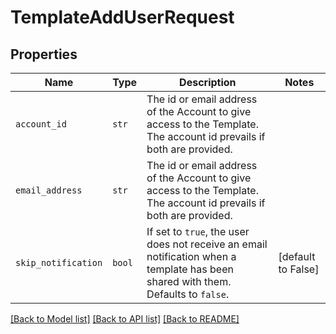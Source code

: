 # TemplateAddUserRequest



## Properties

| Name | Type | Description | Notes |
| ---- | ---- | ----------- | ----- |
| `account_id` | ```str``` |  The id or email address of the Account to give access to the Template. The account id prevails if both are provided.  |  |
| `email_address` | ```str``` |  The id or email address of the Account to give access to the Template. The account id prevails if both are provided.  |  |
| `skip_notification` | ```bool``` |  If set to `true`, the user does not receive an email notification when a template has been shared with them. Defaults to `false`.  |  [default to False] |


[[Back to Model list]](../README.md#documentation-for-models) [[Back to API list]](../README.md#documentation-for-api-endpoints) [[Back to README]](../README.md)


